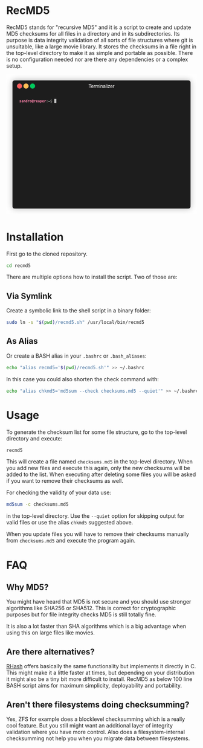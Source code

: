 # RecMD5

RecMD5 stands for "recursive MD5" and it is a script to create and update
MD5 checksums for all files in a directory and in its subdirectories. Its
purpose is data integrity validation of all sorts of file structures where git
is unsuitable, like a large movie library. It stores the checksums in a file
right in the top-level directory to make it as simple and portable as possible.
There is no configuration needed nor are there any dependencies or a complex
setup.

![RecMD5 Demonstration](recmd5.gif)

# Installation
First go to the cloned repository.
```bash
cd recmd5
```
There are multiple options how to install the script. Two of those are:

## Via Symlink
Create a symbolic link to the shell script in a binary folder:
```bash
sudo ln -s "$(pwd)/recmd5.sh" /usr/local/bin/recmd5
```

## As Alias
Or create a BASH alias in your `.bashrc` or `.bash_aliases`:
```bash
echo "alias recmd5='$(pwd)/recmd5.sh'" >> ~/.bashrc
```
In this case you could also shorten the check command with:
```bash
echo "alias chkmd5='md5sum --check checksums.md5 --quiet'" >> ~/.bashrc
```

# Usage
To generate the checksum list for some file structure, go to the top-level
directory and execute:
```bash
recmd5
```
This will create a file named `checksums.md5` in the top-level directory. When
you add new files and execute this again, only the new checksums will be
added to the list. When executing after deleting some files you will be asked
if you want to remove their checksums as well.

For checking the validity of your data use:
```bash
md5sum -c checksums.md5
```
in the top-level directory. Use the `--quiet` option for skipping output for
valid files or use the alias `chkmd5` suggested above.

When you update files you will have to remove their checksums manually from
`checksums.md5` and execute the program again.

# FAQ

## Why MD5?
You might have heard that MD5 is not secure and you should use stronger
algorithms like SHA256 or SHA512. This is correct for cryptographic purposes
but for file integrity checks MD5 is still totally fine.

It is also a lot faster than SHA algorithms which is a big advantage when using
this on large files like movies.

## Are there alternatives?
[RHash](https://github.com/rhash/RHash) offers basically the same
functionality but implements it directly in C. This might make it a little
faster at times, but depending on your distribution it might also be a tiny
bit more difficult to install. RecMD5 as below 100 line BASH script aims for
maximum simplicity, deployability and portability.

## Aren't there filesystems doing checksumming?
Yes, ZFS for example does a blocklevel checksumming which is a really cool
feature. But you still might want an additional layer of integrity validation
where you have more control. Also does a filesystem-internal checksumming not
help you when you migrate data between filesystems.
